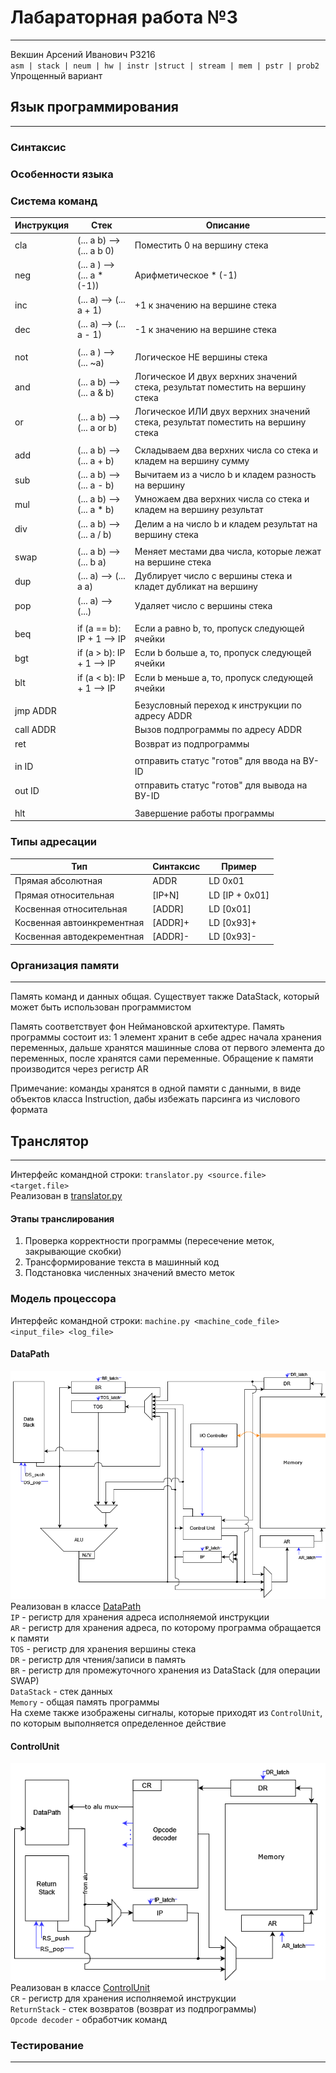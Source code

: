# Лабараторная работа №3

---
Векшин Арсений Иванович P3216   
`asm | stack | neum | hw | instr |struct | stream | mem | pstr | prob2 `   
Упрощенный вариант

## Язык программирования

---

### Синтаксис

### Особенности языка

### Система команд

| __Инструкция__ | __Стек__                    | __Описание__                                                                     |
|----------------|-----------------------------|----------------------------------------------------------------------------------|
| cla            | (... a b) --> (... a b 0)   | Поместить 0 на вершину стека                                                     |
| neg            | (... a ) --> (... a * (-1)) | Арифметическое * (-1)                                                            |
| inc            | (... a) --> (... a + 1)     | +1 к значению на вершине стека                                                   |
| dec            | (... a) --> (... a - 1)     | -1 к значению на вершине стека                                                   |
|                |                             |
| not            | (... a ) --> (... ~a)       | Логическое НЕ вершины стека                                                      |
| and            | (... a b) --> (... a & b)   | Логическое И двух верхних значений стека, результат поместить на вершину стека   |
| or             | (... a b) --> (... a or b)  | Логическое ИЛИ двух верхних значений стека, результат поместить на вершину стека |
|                |                             |                                                                                  |
| add            | (... a b) --> (... a + b)   | Складываем два верхних числа со стека и кладем на вершину сумму                  |
| sub            | (... a b) --> (... a - b)   | Вычитаем из a число b и кладем разность на вершину                               |
| mul            | (... a b) --> (... a * b)   | Умножаем два верхних числа со стека и кладем на вершину результат                |
| div            | (... a b) --> (... a / b)   | Делим a на число b и кладем результат на вершину стека                           |
|                |                             |                                                                                  |
| swap           | (... a b) --> (... b a)     | Меняет местами два числа, которые лежат на вершине стека                         |
| dup            | (... a) --> (... a a)       | Дублирует число с вершины стека и кладет дубликат на вершину                     |
| pop            | (... a) --> (...)           | Удаляет число с вершины стека                                                    |
|                |                             |                                                                                  |
| beq            | if (a == b): IP + 1 --> IP  | Если a равно b, то, пропуск следующей ячейки                                     |
| bgt            | if (a > b):  IP + 1 --> IP  | Если b больше a, то, пропуск следующей ячейки                                    |
| blt            | if (a < b):  IP + 1 --> IP  | Если b меньше a, то, пропуск следующей ячейки                                    |
|                |                             |                                                                                  |
| jmp ADDR       |                             | Безусловный переход к инструкции по адресу ADDR                                  |
| call ADDR      |                             | Вызов подпрограммы по адресу ADDR                                                |
| ret            |                             | Возврат из подпрограммы                                                          |
|                |                             |                                                                                  |
| in ID          |                             | отправить статус "готов" для ввода на ВУ-ID                                      |
| out ID         |                             | отправить статус "готов" для вывода на ВУ-ID                                     |
|                |                             |                                                                                  |
| hlt            |                             | Завершение работы программы                                                      |

### Типы адресации

| __Тип__                     |__Синтаксис__ | __Пример__     |
|-----------------------------|--------------|----------------|
| Прямая абсолютная           | ADDR         | LD 0x01        |
| Прямая относительная        | [IP+N]       | LD [IP + 0x01] |
| Косвенная относительная     | [ADDR]       | LD [0x01]      |
| Косвенная автоинкрементная  | [ADDR]+      | LD [0x93]+     |
| Косвенная автодекрементная  | [ADDR]-      | LD [0x93]-     |


### Организация памяти

---

Память команд и данных общая. Существует также DataStack, который может быть использован программистом  

Память соответствует фон Неймановской архитектуре. Память программы состоит из: 1 элемент хранит в себе адрес начала хранения переменных, дальше хранятся машинные слова от первого элемента до переменных, после хранятся сами переменные. Обращение к памяти производится через регистр AR

Примечание: команды хранятся в одной памяти с данными, в виде объектов класса Instruction, дабы избежать парсинга из числового формата

## Транслятор

---

Интерфейс командной строки: `translator.py <source.file> <target.file>`     
Реализован в [translator.py](translator.py)

#### Этапы транслирования

1. Проверка корректности программы (пересечение меток, закрывающие скобки)
2. Трансформирование текста в машинный код
3. Подстановка численных значений вместо меток


### Модель процессора

Интерфейс командной строки: `machine.py <machine_code_file> <input_file> <log_file>`

#### DataPath

![datapath](images/DataPath.png)   
Реализован в классе [DataPath](src/machine.py)  
`IP` - регистр для хранения адреса исполняемой инструкции  
`AR` - регистр для хранения адреса, по которому программа обращается к памяти  
`TOS` - регистр для хранения вершины стека  
`DR` - регистр для чтения/записи в память   
`BR` - регистр для промежуточного хранения из DataStack (для операции SWAP)   
`DataStack` - стек данных  
`Memory` - общая память программы  
На схеме также изображены сигналы, которые приходят из `ControlUnit`, по которым выполняется определенное действие  

#### ControlUnit

![control_unit](images/ControlUnit.png)   
Реализован в классе [ControlUnit](src/machine.py)  
`CR` - регистр для хранения исполняемой инструкции   
`ReturnStack` - стек возвратов (возврат из подпрограммы)   
`Opcode decoder` - обработчик команд

### Тестирование

---


